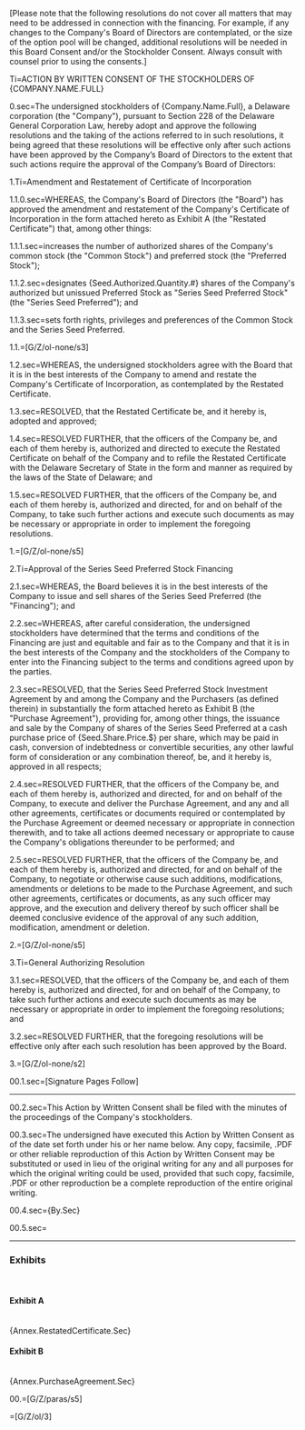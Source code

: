 [Please note that the following resolutions do not cover all matters that may need to be addressed in connection with the financing. For example, if any changes to the Company's Board of Directors are contemplated, or the size of the option pool will be changed, additional resolutions will be needed in this Board Consent and/or the Stockholder Consent. Always consult with counsel prior to using the consents.]

Ti=<span style="text-transform:uppercase">ACTION BY WRITTEN CONSENT OF THE STOCKHOLDERS OF {Company.Name.Full}</span>

0.sec=The undersigned stockholders of {Company.Name.Full}, a Delaware corporation (the "Company"), pursuant to Section 228 of the Delaware General Corporation Law, hereby adopt and approve the following resolutions and the taking of the actions referred to in such resolutions, it being agreed that these resolutions will be effective only after such actions have been approved by the Company’s Board of Directors to the extent that such actions require the approval of the Company’s Board of Directors:

1.Ti=Amendment and Restatement of Certificate of Incorporation

1.1.0.sec=WHEREAS, the Company's Board of Directors (the "Board") has approved the amendment and restatement of the Company's Certificate of Incorporation in the form attached hereto as Exhibit A (the "Restated Certificate") that, among other things:

1.1.1.sec=increases the number of authorized shares of the Company's common stock (the "Common Stock") and preferred stock (the "Preferred Stock");

1.1.2.sec=designates {Seed.Authorized.Quantity.#} shares of the Company's authorized but unissued Preferred Stock as "Series Seed Preferred Stock" (the "Series Seed Preferred"); and

1.1.3.sec=sets forth rights, privileges and preferences of the Common Stock and the Series Seed Preferred.

1.1.=[G/Z/ol-none/s3]

1.2.sec=WHEREAS, the undersigned stockholders agree with the Board that it is in the best interests of the Company to amend and restate the Company's Certificate of Incorporation, as contemplated by the Restated Certificate.

1.3.sec=RESOLVED, that the Restated Certificate be, and it hereby is, adopted and approved;

1.4.sec=RESOLVED FURTHER, that the officers of the Company be, and each of them hereby is, authorized and directed to execute the Restated Certificate on behalf of the Company and to refile the Restated Certificate with the Delaware Secretary of State in the form and manner as required by the laws of the State of Delaware; and

1.5.sec=RESOLVED FURTHER, that the officers of the Company be, and each of them hereby is, authorized and directed, for and on behalf of the Company, to take such further actions and execute such documents as may be necessary or appropriate in order to implement the foregoing resolutions.

1.=[G/Z/ol-none/s5]

2.Ti=Approval of the Series Seed Preferred Stock Financing

2.1.sec=WHEREAS, the Board believes it is in the best interests of the Company to issue and sell shares of the Series Seed Preferred (the "Financing"); and

2.2.sec=WHEREAS, after careful consideration, the undersigned stockholders have determined that the terms and conditions of the Financing are just and equitable and fair as to the Company and that it is in the best interests of the Company and the stockholders of the Company to enter into the Financing subject to the terms and conditions agreed upon by the parties.

2.3.sec=RESOLVED, that the Series Seed Preferred Stock Investment Agreement by and among the Company and the Purchasers (as defined therein) in substantially the form attached hereto as Exhibit B (the "Purchase Agreement"), providing for, among other things, the issuance and sale by the Company of shares of the Series Seed Preferred at a cash purchase price of {Seed.Share.Price.$} per share, which may be paid in cash, conversion of indebtedness or convertible securities, any other lawful form of consideration or any combination thereof, be, and it hereby is, approved in all respects;

2.4.sec=RESOLVED FURTHER, that the officers of the Company be, and each of them hereby is, authorized and directed, for and on behalf of the Company, to execute and deliver the Purchase Agreement, and any and all other agreements, certificates or documents required or contemplated by the Purchase Agreement or deemed necessary or appropriate in connection therewith, and to take all actions deemed necessary or appropriate to cause the Company's obligations thereunder to be performed; and

2.5.sec=RESOLVED FURTHER, that the officers of the Company be, and each of them hereby is, authorized and directed, for and on behalf of the Company, to negotiate or otherwise cause such additions, modifications, amendments or deletions to be made to the Purchase Agreement, and such other agreements, certificates or documents, as any such officer may approve, and the execution and delivery thereof by such officer shall be deemed conclusive evidence of the approval of any such addition, modification, amendment or deletion.

2.=[G/Z/ol-none/s5]

3.Ti=General Authorizing Resolution

3.1.sec=RESOLVED, that the officers of the Company be, and each of them hereby is, authorized and directed, for and on behalf of the Company, to take such further actions and execute such documents as may be necessary or appropriate in order to implement the foregoing resolutions; and

3.2.sec=RESOLVED FURTHER, that the foregoing resolutions will be effective only after each such resolution has been approved by the Board.

3.=[G/Z/ol-none/s2]

00.1.sec=[Signature Pages Follow]

***

00.2.sec=This Action by Written Consent shall be filed with the minutes of the proceedings of the Company's stockholders.

00.3.sec=The undersigned have executed this Action by Written Consent as of the date set forth under his or her name below. Any copy, facsimile, .PDF or other reliable reproduction of this Action by Written Consent may be substituted or used in lieu of the original writing for any and all purposes for which the original writing could be used, provided that such copy, facsimile, .PDF or other reproduction be a complete reproduction of the entire original writing.


00.4.sec={By.Sec}


00.5.sec=<hr><h3>Exhibits</h3><br><h4>Exhibit A</h4><br>{Annex.RestatedCertificate.Sec}<br><h4>Exhibit B</h4><br>{Annex.PurchaseAgreement.Sec}

00.=[G/Z/paras/s5]

=[G/Z/ol/3]